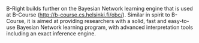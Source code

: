 B-Right builds further on the Bayesian Network learning engine that is used at B-Course (http://b-course.cs.helsinki.fi/obc/). Similar in spirit to B-Course, it is aimed at providing researchers with a solid, fast and easy-to-use Bayesian Network learning program, with advanced interpretation tools including an exact inference engine.